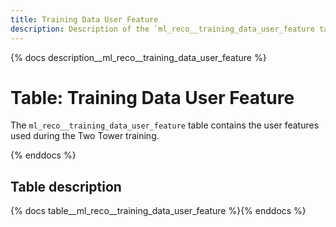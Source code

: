 ```yaml
---
title: Training Data User Feature
description: Description of the `ml_reco__training_data_user_feature table.
---
```


{% docs description__ml_reco__training_data_user_feature %}

# Table: Training Data User Feature

The `ml_reco__training_data_user_feature` table contains the user features used during the Two Tower training.

{% enddocs %}

## Table description

{% docs table__ml_reco__training_data_user_feature %}{% enddocs %}
